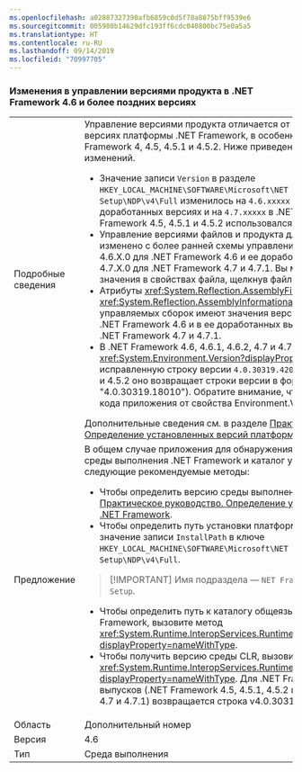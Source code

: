 ```yaml
---
ms.openlocfilehash: a02887327390afb6859c0d5f78a8875bff9539e6
ms.sourcegitcommit: 005980b14629dfc193ff6cdc040800bc75e0a5a5
ms.translationtype: HT
ms.contentlocale: ru-RU
ms.lasthandoff: 09/14/2019
ms.locfileid: "70997705"
---
```

### <a name="product-versioning-changes-in-the-net-framework-46-and-later-versions"></a>Изменения в управлении версиями продукта в .NET Framework 4.6 и более поздних версиях

|   |   |
|---|---|
|Подробные сведения|Управление версиями продукта отличается от реализованного в предыдущих версиях платформы .NET Framework, в особенности начиная с .NET Framework 4, 4.5, 4.5.1 и 4.5.2. Ниже приведено подробное описание изменений.<ul><li>Значение записи <code>Version</code> в разделе <code>HKEY_LOCAL_MACHINE\SOFTWARE\Microsoft\NET Framework Setup\NDP\v4\Full</code> изменилось на <code>4.6.xxxxx</code> в .NET Framework 4.6 и ее доработанных версиях и на <code>4.7.xxxxx</code> в .NET Framework 4.7 и 4.7.1. В .NET Framework 4.5, 4.5.1 и 4.5.2 использовался формат <code>4.5.xxxxx</code>.</li><li>Управление версиями файлов и продукта для файлов .NET Framework было изменено с более ранней схемы управления версиями 4.0.30319.x на 4.6.X.0 для .NET Framework 4.6 и ее доработанных выпусков, а также на 4.7.X.0 для .NET Framework 4.7 и 4.7.1. Вы можете увидеть эти новые значения в свойствах файла, щелкнув файл правой кнопкой мыши.</li><li>Атрибуты <xref:System.Reflection.AssemblyFileVersionAttribute> и <xref:System.Reflection.AssemblyInformationalVersionAttribute> для управляемых сборок имеют значения версий в виде 4.6.X.0 на платформе .NET Framework 4.6 и в ее доработанных выпусках или 4.7.X.0 на платформе .NET Framework 4.7 и 4.7.1.</li><li>В .NET Framework 4.6, 4.6.1, 4.6.2, 4.7 и 4.7.1 свойство <xref:System.Environment.Version?displayProperty=nameWithType> возвращает исправленную строку версии <code>4.0.30319.42000</code>. В .NET Framework 4, 4.5, 4.5.1 и 4.5.2 оно возвращает строки версии в формате <code>4.0.30319.xxxxx</code> (например, &quot;4.0.30319.18010&quot;). Обратите внимание, что создание новых зависимостей кода приложения от свойства Environment.Version не рекомендуется.</li></ul>Дополнительные сведения см. в разделе [Практическое руководство. Определение установленных версий платформы .NET Framework](~/docs/framework/migration-guide/how-to-determine-which-versions-are-installed.md).|
|Предложение|В общем случае приложения для обнаружения таких сведений, как версия среды выполнения .NET Framework и каталог установки, должны использовать следующие рекомендуемые методы:<ul><li>Чтобы определить версию среды выполнения .NET Framework, см. статью [Практическое руководство. Определение установленных версий платформы .NET Framework](~/docs/framework/migration-guide/how-to-determine-which-versions-are-installed.md).</li><li>Чтобы определить путь установки платформы .NET Framework, используйте значение записи <code>InstallPath</code> в ключе <code>HKEY_LOCAL_MACHINE\SOFTWARE\Microsoft\NET Framework Setup\NDP\v4\Full</code>.</li></ul> <blockquote> [!IMPORTANT] Имя подраздела — <code>NET Framework Setup</code>, а не <code>.NET Framework Setup</code>.</blockquote> <ul><li>Чтобы определить путь к каталогу общеязыковой среды выполнения .NET Framework, вызовите метод <xref:System.Runtime.InteropServices.RuntimeEnvironment.GetRuntimeDirectory?displayProperty=nameWithType>.</li><li>Чтобы получить версию среды CLR, вызовите метод <xref:System.Runtime.InteropServices.RuntimeEnvironment.GetSystemVersion?displayProperty=nameWithType>. Для .NET Framework 4 и ее доработанных выпусков (.NET Framework 4.5, 4.5.1, 4.5.2 и .NET Framework 4.6. 4.6.1, 4.6.2, 4.7 и 4.7.1) возвращается строка v4.0.30319.</li></ul>|
|Область|Дополнительный номер|
|Версия|4.6|
|Тип|Среда выполнения|
